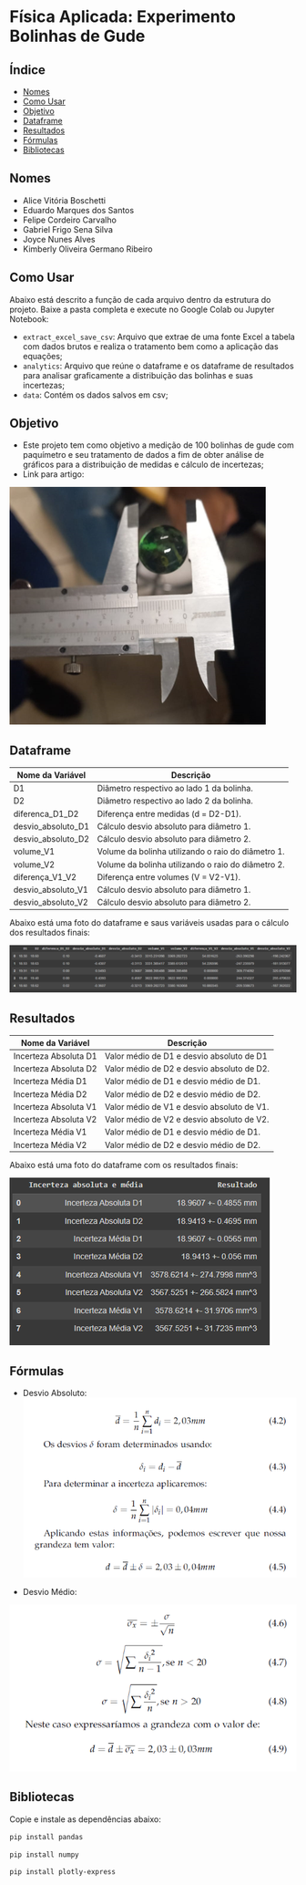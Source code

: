# Física Aplicada: Experimento Bolinhas de Gude

## Índice
- [Nomes](#nomes)
- [Como Usar](#como-usar)
- [Objetivo](#objetivo)
- [Dataframe](#dataframe)
- [Resultados](#resultados)
- [Fórmulas](#formulas)
- [Bibliotecas](#bibliotecas)

## Nomes
* Alice Vitória Boschetti
* Eduardo Marques dos Santos
* Felipe Cordeiro Carvalho
* Gabriel Frigo Sena Silva
* Joyce Nunes Alves
* Kimberly Oliveira Germano Ribeiro

## Como Usar
Abaixo está descrito a função de cada arquivo dentro da estrutura do projeto. Baixe a pasta completa e execute no Google Colab ou Jupyter Notebook:

* `extract_excel_save_csv`: Arquivo que extrae de uma fonte Excel a tabela com dados brutos e realiza o tratamento bem como a aplicação das equações;
* `analytics`: Arquivo que reúne o dataframe e os dataframe de resultados para analisar graficamente a distribuição das bolinhas e suas incertezas;
* `data`: Contém os dados salvos em csv;


## Objetivo
* Este projeto tem como objetivo a medição de 100 bolinhas de gude com paquímetro e seu tratamento de dados a fim de obter análise de gráficos para a distribuição de medidas e cálculo de incertezas;
* Link para artigo: 
  
![Medição](./pictures/medicao.PNG)


## Dataframe 

| Nome da Variável            | Descrição                                                       |
|-----------------------------|-----------------------------------------------------------------|
| D1                   | Diâmetro respectivo ao lado 1 da bolinha. |
| D2                | Diâmetro respectivo ao lado 2 da bolinha. |
| diferenca_D1_D2                        | Diferença entre medidas (d = D2-D1). |
| desvio_absoluto_D1                | Cálculo desvio absoluto para diâmetro 1. |
| desvio_absoluto_D2                         | Cálculo desvio absoluto para diâmetro 2. |
| volume_V1                         | Volume da bolinha utilizando o raio do diâmetro 1. |
| volume_V2                         | Volume da bolinha utilizando o raio do diâmetro 2. |
| diferença_V1_V2                         |  Diferença entre volumes (V = V2-V1). |
| desvio_absoluto_V1                         | Cálculo desvio absoluto para diâmetro 1. |
| desvio_absoluto_V2                         | Cálculo desvio absoluto para diâmetro 2. |

Abaixo está uma foto do dataframe e saus variáveis usadas para o cálculo dos resultados finais:

![Dataframe](./pictures/dataframe.png)

## Resultados

| Nome da Variável            | Descrição                                                       |
|-----------------------------|-----------------------------------------------------------------|
| Incerteza Absoluta D1	                   | Valor médio de D1 e desvio absoluto de D1 |
| Incerteza Absoluta D2	                | Valor médio de D2 e desvio absoluto de D2. |
| Incerteza Média D1	                        | Valor médio de D1 e desvio médio de D1. |
| Incerteza Média D2	                | Valor médio de D2 e desvio médio de D2. |
| Incerteza Absoluta V1                         |  Valor médio de V1 e desvio absoluto de V1. |
| Incerteza Absoluta V2                         | Valor médio de V2 e desvio absoluto de V2. |
| Incerteza Média V1	                         | Valor médio de D1 e desvio médio de D1. |
| Incerteza Média V2	                         |   Valor médio de D2 e desvio médio de D2. |

Abaixo está uma foto do dataframe com os resultados finais:

![Medição](./pictures/dataframe_resultados.PNG)

## Fórmulas
* Desvio Absoluto:
![Desvio Absoluto](./pictures/absoluto_2.PNG)

* Desvio Médio:

![Desvio Médio](./pictures/desv_med_1.PNG)

## Bibliotecas
Copie e instale as dependências abaixo:

```bash
pip install pandas
```
```bash
pip install numpy
```
```bash
pip install plotly-express
```
